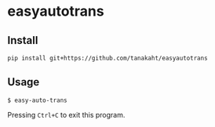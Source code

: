 # easyautotrans

## Install
```
pip install git+https://github.com/tanakaht/easyautotrans
```


## Usage
```
$ easy-auto-trans
```

Pressing `Ctrl+C` to exit this program.
